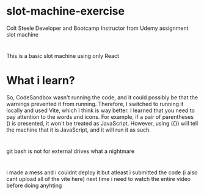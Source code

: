 # slot-machine-exercise
Colt Steele Developer and Bootcamp Instructor from Udemy assignment slot machine
#
This is a basic slot machine using only React


# What i learn?
So, CodeSandbox wasn't running the code, and it could possibly be that the warnings prevented it from running. Therefore, I switched to running it locally and used Vite, which I think is way better. I learned that you need to pay attention to the words and icons. For example, if a pair of parentheses () is presented, it won't be treated as JavaScript. However, using ({}) will tell the machine that it is JavaScript, and it will run it as such.
#
git bash is not for external drives what a nightmare
#
i made a mess and i couldnt deploy it but atleast i submitted the code (i also cant upload all of the vite here) next time i need to watch the entire video before doing anyhting
